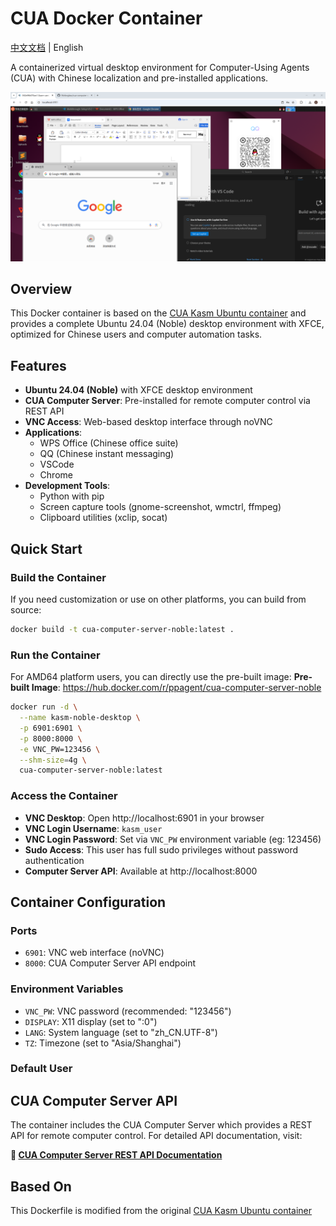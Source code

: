 # CUA Docker Container

[中文文档](README.md) | English

A containerized virtual desktop environment for Computer-Using Agents (CUA) with Chinese localization and pre-installed applications.

![CUA Docker Desktop](screenshots/main.png)

## Overview

This Docker container is based on the [CUA Kasm Ubuntu container](https://github.com/trycua/cua/tree/main/libs/kasm) and provides a complete Ubuntu 24.04 (Noble) desktop environment with XFCE, optimized for Chinese users and computer automation tasks.

## Features

- **Ubuntu 24.04 (Noble)** with XFCE desktop environment
- **CUA Computer Server**: Pre-installed for remote computer control via REST API
- **VNC Access**: Web-based desktop interface through noVNC
- **Applications**:
  - WPS Office (Chinese office suite)
  - QQ (Chinese instant messaging)
  - VSCode
  - Chrome
- **Development Tools**:
  - Python with pip
  - Screen capture tools (gnome-screenshot, wmctrl, ffmpeg)
  - Clipboard utilities (xclip, socat)

## Quick Start

### Build the Container

If you need customization or use on other platforms, you can build from source:

```bash
docker build -t cua-computer-server-noble:latest .
```

### Run the Container
For AMD64 platform users, you can directly use the pre-built image:
**Pre-built Image**: https://hub.docker.com/r/ppagent/cua-computer-server-noble

```bash
docker run -d \
  --name kasm-noble-desktop \
  -p 6901:6901 \
  -p 8000:8000 \
  -e VNC_PW=123456 \
  --shm-size=4g \
  cua-computer-server-noble:latest
```

### Access the Container

- **VNC Desktop**: Open http://localhost:6901 in your browser
- **VNC Login Username**: `kasm_user`
- **VNC Login Password**: Set via `VNC_PW` environment variable (eg: 123456)
- **Sudo Access**: This user has full sudo privileges without password authentication
- **Computer Server API**: Available at http://localhost:8000

## Container Configuration

### Ports

- `6901`: VNC web interface (noVNC)
- `8000`: CUA Computer Server API endpoint

### Environment Variables

- `VNC_PW`: VNC password (recommended: "123456")
- `DISPLAY`: X11 display (set to ":0")
- `LANG`: System language (set to "zh_CN.UTF-8")
- `TZ`: Timezone (set to "Asia/Shanghai")

### Default User



## CUA Computer Server API

The container includes the CUA Computer Server which provides a REST API for remote computer control. For detailed API documentation, visit:

**📖 [CUA Computer Server REST API Documentation](https://docs.cua.ai/docs/libraries/computer-server/REST-API)**

## Based On

This Dockerfile is modified from the original [CUA Kasm Ubuntu container](https://github.com/trycua/cua/tree/main/libs/kasm)